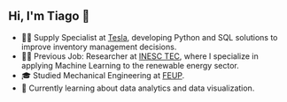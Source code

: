 ## Hi, I'm Tiago 👋

- :man_technologist: Supply Specialist at [Tesla](https://www.tesla.com/), developing Python and SQL solutions to improve inventory management decisions.
- 👨‍🔬 Previous Job: Researcher at [INESC TEC](https://www.inesctec.pt/pt), where I specialize in applying Machine Learning to the renewable energy sector.
- 🎓 Studied Mechanical Engineering at [FEUP](https://sigarra.up.pt/feup/pt/web_page.inicial).
- 🌱 Currently learning about data analytics and data visualization.
<!--
**tolitei/tolitei** is a ✨ _special_ ✨ repository because its `README.md` (this file) appears on your GitHub profile.

Here are some ideas to get you started:

- 🌱 I’m currently learning ...
- 👯 I’m looking to collaborate on ...
- 🤔 I’m looking for help with ...
- 💬 Ask me about ...
- 📫 How to reach me: ...
- 😄 Pronouns: ...
- ⚡ Fun fact: ...
-->
